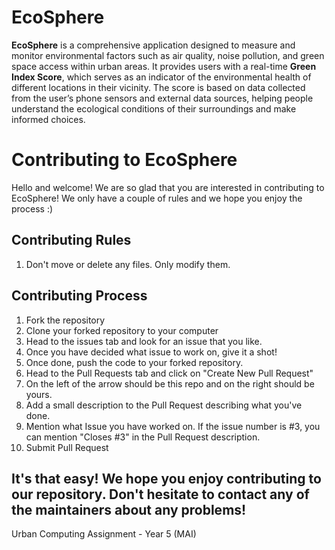 # EcoSphere
**EcoSphere** is a comprehensive application designed to measure and monitor environmental factors such as air quality, noise pollution, and green space access within urban areas. It provides users with a real-time **Green Index Score**, which serves as an indicator of the environmental health of different locations in their vicinity. The score is based on data collected from the user’s phone sensors and external data sources, helping people understand the ecological conditions of their surroundings and make informed choices.

# Contributing to EcoSphere
Hello and welcome! We are so glad that you are interested in contributing to EcoSphere!
We only have a couple of rules and we hope you enjoy the process :)

## Contributing Rules
1. Don't move or delete any files. Only modify them.

## Contributing Process
1. Fork the repository
2. Clone your forked repository to your computer
3. Head to the issues tab and look for an issue that you like.
4. Once you have decided what issue to work on, give it a shot!
5. Once done, push the code to your forked repository.
6. Head to the Pull Requests tab and click on "Create New Pull Request"
7. On the left of the arrow should be this repo and on the right should be yours.
8. Add a small description to the Pull Request describing what you've done.
9. Mention what Issue you have worked on. If the issue number is #3, you can mention "Closes #3" in the Pull Request description.
10. Submit Pull Request

It's that easy! We hope you enjoy contributing to our repository. Don't hesitate to contact any of the maintainers about any problems!
---
Urban Computing Assignment - Year 5 (MAI)
